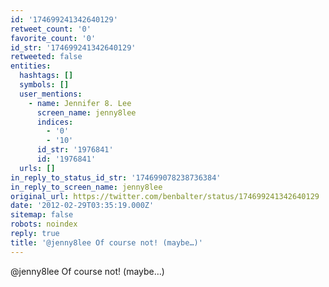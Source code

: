 ```yaml
---
id: '174699241342640129'
retweet_count: '0'
favorite_count: '0'
id_str: '174699241342640129'
retweeted: false
entities:
  hashtags: []
  symbols: []
  user_mentions:
    - name: Jennifer 8. Lee
      screen_name: jenny8lee
      indices:
        - '0'
        - '10'
      id_str: '1976841'
      id: '1976841'
  urls: []
in_reply_to_status_id_str: '174699078238736384'
in_reply_to_screen_name: jenny8lee
original_url: https://twitter.com/benbalter/status/174699241342640129
date: '2012-02-29T03:35:19.000Z'
sitemap: false
robots: noindex
reply: true
title: '@jenny8lee Of course not! (maybe…)'
---
```


@jenny8lee Of course not! (maybe…)
